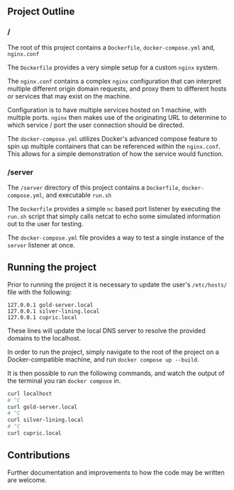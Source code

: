 ## Project Outline

### /
The root of this project contains a `Dockerfile`, `docker-compose.yml` and, `nginx.conf`

The `Dockerfile` provides a very simple setup for a custom `nginx` system.

The `nginx.conf` contains a complex `nginx` configuration that can interpret multiple different origin domain requests, and proxy them to different hosts or services that may exist on the machine.

Configuration is to have multiple services hosted on 1 machine, with multiple ports. `nginx` then makes use of the originating URL to determine to which service / port the user connection should be directed.

The `docker-compose.yml` utilizes Docker's advanced compose feature to spin up multiple containers that can be referenced within the `nginx.conf`. This allows for a simple demonstration of how the service would function.

### /server 
The `/server` directory of this project contains a `Dockerfile`, `docker-compose.yml`, and executable `run.sh`

The `Dockerfile` provides a simple `nc` based port listener by executing the `run.sh` script that simply calls netcat to echo some simulated information out to the user for testing.

The `docker-compose.yml` file provides a way to test a single instance of the `server` listener at once.

## Running the project

Prior to running the project it is necessary to update the user's `/etc/hosts/` file with the following:
```
127.0.0.1 gold-server.local 
127.0.0.1 silver-lining.local
127.0.0.1 cupric.local
```
These lines will update the local DNS server to resolve the provided domains to the localhost.

In order to run the project, simply navigate to the root of the project on a Docker-compatible machine, and run `docker compose up --build`.

It is then possible to run the following commands, and watch the output of the terminal you ran `docker compose` in.
```bash
curl localhost
# ^C
curl gold-server.local
# ^C
curl silver-lining.local
# ^C
curl cupric.local
```

## Contributions
Further documentation and improvements to how the code may be written are welcome.

